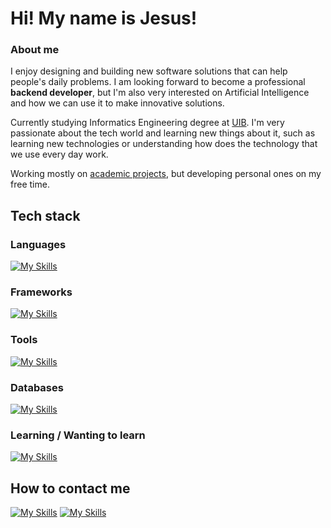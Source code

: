 # **Hi! My name is Jesus!**

### **About me**
I enjoy designing and building new software solutions that can help people's daily problems. I am looking forward to become a professional **backend developer**, but I'm also very interested on Artificial Intelligence and how we can use it to make innovative solutions.

Currently studying Informatics Engineering degree at [UIB](https://www.uib.cat/). I'm very passionate about the tech world and learning new things about it, such as learning new technologies or understanding how does the technology that we use every day work.

Working mostly on [academic projects](https://github.com/jcasben/Programacion-Ing-Informatica), but developing personal ones on my free time.

## **Tech stack**

### **Languages**

[![My Skills](https://skillicons.dev/icons?i=java,c,rust)](https://skillicons.dev)

### **Frameworks**

[![My Skills](https://skillicons.dev/icons?i=rocket)](https://skillicons.dev)

### **Tools**

[![My Skills](https://skillicons.dev/icons?i=git,github,bash,postman,vscode,idea)](https://skillicons.dev)

### **Databases**

[![My Skills](https://skillicons.dev/icons?i=mongodb)](https://skillicons.dev)

### **Learning / Wanting to learn**

[![My Skills](https://skillicons.dev/icons?i=spring,docker)](https://skillicons.dev)

## **How to contact me**
[![My Skills](https://skillicons.dev/icons?i=instagram)](https://www.instagram.com/jcasben_/)
[![My Skills](https://skillicons.dev/icons?i=linkedin)](https://www.linkedin.com/in/jesuscastillobenito/)
